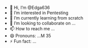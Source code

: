 - 👋 Hi, I’m @Edga636
- 👀 I’m interested in Pentesting
- 🌱 I’m currently learning from scratch
- 💞️ I’m looking to collaborate on ...
- 📫 How to reach me ...
- 😄 Pronouns: ...M 35
- ⚡ Fun fact: ...

<!---
Edga636/Edga636 is a ✨ special ✨ repository because its `README.md` (this file) appears on your GitHub profile.
You can click the Preview link to take a look at your changes.
--->
